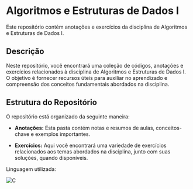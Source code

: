 # Algoritmos e Estruturas de Dados I

Este repositório contém anotações e exercícios da disciplina de Algoritmos e Estruturas de Dados I.

## Descrição

Neste repositório, você encontrará uma coleção de códigos, anotações e exercícios relacionados à disciplina de Algoritmos e Estruturas de Dados I. O objetivo é fornecer recursos úteis para auxiliar no aprendizado e compreensão dos conceitos fundamentais abordados na disciplina.

## Estrutura do Repositório

O repositório está organizado da seguinte maneira:

- **Anotações:** Esta pasta contém notas e resumos de aulas, conceitos-chave e exemplos importantes.

- **Exercícios:** Aqui você encontrará uma variedade de exercícios relacionados aos temas abordados na disciplina, junto com suas soluções, quando disponíveis.

Linguagem utilizada:

![C](https://img.shields.io/badge/C-007ACC?style=for-the-badge&logo=C&logoColor=white)&nbsp;
